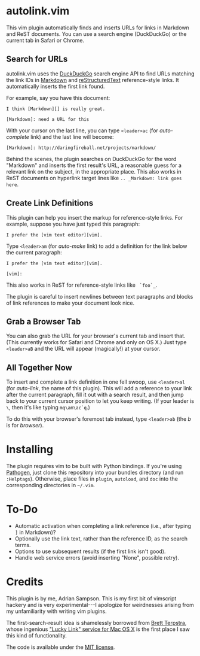 # autolink.vim

This vim plugin automatically finds and inserts URLs for links in Markdown and
ReST documents. You can use a search engine (DuckDuckGo) or the current tab in
Safari or Chrome.

## Search for URLs

autolink.vim uses the [DuckDuckGo][] search engine API to find URLs matching the
link IDs in [Markdown][] and [reStructuredText][] reference-style links. It
automatically inserts the first link found.

[Markdown]: http://daringfireball.net/projects/markdown/
[reStructuredText]: http://docutils.sourceforge.net/rst.html
[DuckDuckGo]: http://duckduckgo.com/

For example, say you have this document:

    I think [Markdown][] is really great.

    [Markdown]: need a URL for this

With your cursor on the last line, you can type ``<leader>ac`` (for
*auto-complete* link) and the last line will become:

    [Markdown]: http://daringfireball.net/projects/markdown/

Behind the scenes, the plugin searches on DuckDuckGo for the word "Markdown" and
inserts the first result's URL, a reasonable guess for a relevant link on the
subject, in the appropriate place. This also works in ReST documents on
hyperlink target lines like `.. _Markdown: link goes here`.

## Create Link Definitions

This plugin can help you insert the markup for reference-style links. For
example, suppose you have just typed this paragraph:

    I prefer the [vim text editor][vim].

Type ``<leader>am`` (for *auto-make* link) to add a definition for the link
below the current paragraph:

    I prefer the [vim text editor][vim].

    [vim]: 

This also works in ReST for reference-style links like `` `foo`_``.

The plugin is careful to insert newlines between text paragraphs and blocks of
link references to make your document look nice.

## Grab a Browser Tab

You can also grab the URL for your browser's current tab and insert that. (This
currently works for Safari and Chrome and only on OS X.) Just type
``<leader>aB`` and the URL will appear (magically!) at your cursor.

## All Together Now

To insert and complete a link definition in one fell swoop, use ``<leader>al``
(for *auto-link*, the name of this plugin). This will add a reference to your
link after the current paragraph, fill it out with a search result, and then
jump back to your current cursor position to let you keep writing. (If your
leader is `\`, then it's like typing ``mq\am\ac`q``.)

To do this with your browser's foremost tab instead, type ``<leader>ab`` (the
*b* is for *browser*).

# Installing

The plugin requires vim to be built with Python bindings.
If you're using [Pathogen][], just clone this repository into
your bundles directory (and run `:Helptags`). Otherwise, place files in
`plugin`, `autoload`, and `doc` into the corresponding directories in `~/.vim`.

[Pathogen]: https://github.com/tpope/vim-pathogen

# To-Do

* Automatic activation when completing a link reference (i.e., after typing `]`
  in Markdown)?
* Optionally use the link text, rather than the reference ID, as the search
  terms.
* Options to use subsequent results (if the first link isn't good).
* Handle web service errors (avoid inserting "None", possible retry).

# Credits

This plugin is by me, Adrian Sampson. This is my first bit of vimscript hackery
and is very experimental---I apologize for weirdnesses arising from my
unfamiliarity with writing vim plugins.

The first-search-result idea is shamelessly borrowed from [Brett Terpstra][],
whose ingenious ["Lucky Link" service for Mac OS X][luckylink] is the first
place I saw this kind of functionality.

[luckylink]: http://brettterpstra.com/automated-search-and-link-text-service/
[Brett Terpstra]: http://brettterpstra.com/

The code is available under the [MIT license][].

[MIT license]: http://www.opensource.org/licenses/MIT
[python-blekko]: https://github.com/sampsyo/python-blekko 
